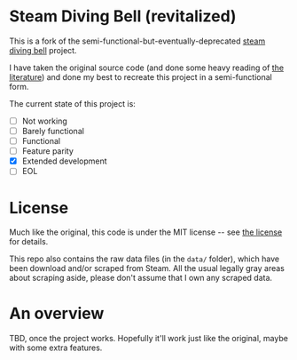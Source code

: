 # Steam Diving Bell (revitalized)

This is a fork of the semi-functional-but-eventually-deprecated [steam diving bell](https://github.com/larsiusprime/divingbell) project.

I have taken the original source code (and done some heavy reading of [the literature](https://www.fortressofdoors.com/steam-diving-bell)) and done my best to recreate this project in a semi-functional form.

The current state of this project is:
- [ ] Not working
- [ ] Barely functional
- [ ] Functional
- [ ] Feature parity
- [X] Extended development
- [ ] EOL

# License

Much like the original, this code is under the MIT license -- see [the license](https://github.com/jbzdarkid/divingbell/blob/master/LICENSE.md) for details.

This repo also contains the raw data files (in the `data/` folder), which have been download and/or scraped from Steam.
All the usual legally gray areas about scraping aside, please don't assume that I own any scraped data.

# An overview
TBD, once the project works. Hopefully it'll work just like the original, maybe with some extra features.
